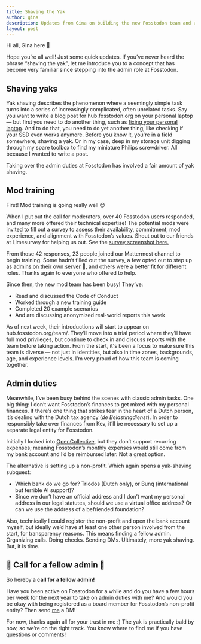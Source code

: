 ```yaml
---
title: Shaving the Yak
author: gina
description: Updates from Gina on building the new Fosstodon team and a call for a fellow admin.
layout: post
---
```


Hi all, Gina here 👋

Hope you’re all well! Just some quick updates. If you’ve never heard the phrase “shaving the yak”, let me introduce you to a concept that has become very familiar since stepping into the admin role at Fosstodon.

## Shaving yaks

Yak shaving describes the phenomenon where a seemingly simple task turns into a series of increasingly complicated, often unrelated tasks. Say you want to write a blog post for hub.fosstodon.org on your personal laptop — but first you need to do another thing, such as [fixing your personal laptop](https://fosstodon.org/@Gina/114584297672268080). And to do that, you need to do yet another thing, like checking if your SSD even works anymore. Before you know it, you're in a field somewhere, shaving a yak. Or in my case, deep in my storage unit digging through my spare toolbox to find my miniature Philips screwdriver. All because I wanted to write a post.

Taking over the admin duties at Fosstodon has involved a fair amount of yak shaving.

## Mod training

First! Mod training is going really well 😊

When I put out the call for moderators, over 40 Fosstodon users responded, and many more offered their technical expertise! The potential mods were invited to fill out a survey to assess their availability, commitment, mod experience, and alignment with Fosstodon’s values. Shout out to our friends at Limesurvey for helping us out. See the [survey screenshot here.](https://hub.fosstodon.org/assets/images/full-survey.png)

From those 42 responses, 23 people joined our Mattermost channel to begin training. Some hadn’t filled out the survey, a few opted out to step up as [admins on their own server](https://toot.community/@support/114519606415733028) 🙌, and others were a better fit for different roles. Thanks again to everyone who offered to help.

Since then, the new mod team has been busy! They’ve:
- Read and discussed the Code of Conduct
- Worked through a new training guide
- Completed 20 example scenarios
- And are discussing anonymized real-world reports this week

As of next week, their introductions will start to appear on hub.fosstodon.org/team/. They’ll move into a trial period where they’ll have full mod privileges, but continue to check in and discuss reports with the team before taking action. From the start, it's been a focus to make sure this team is diverse — not just in identities, but also in time zones, backgrounds, age, and experience levels. I’m very proud of how this team is coming together.

## Admin duties

Meanwhile, I’ve been busy behind the scenes with classic admin tasks. One big thing: I don’t want Fosstodon’s finances to get mixed with my personal finances. If there’s one thing that strikes fear in the heart of a Dutch person, it’s dealing with the Dutch tax agency (*de Belastingdienst*). In order to responsibly take over finances from Kev, it’ll be necessary to set up a separate legal entity for Fosstodon.

Initially I looked into [OpenCollective](https://opencollective.com/), but they don’t support recurring expenses; meaning Fosstodon’s monthly expenses would still come from my bank account and I’d be reimbursed later. Not a great option.

The alternative is setting up a non-profit. Which again opens a yak-shaving subquest:
- Which bank do we go for? Triodos (Dutch only), or Bunq (international but terrible AI support)?
- Since we don’t have an official address and I don’t want my personal address in our legal statutes, should we use a virtual office address? Or can we use the address of a befriended foundation?

Also, technically I could register the non-profit and open the bank account myself, but ideally we’d have at least one other person involved from the start, for transparency reasons. This means finding a fellow admin. Organizing calls. Doing checks. Sending DMs. Ultimately, more yak shaving. But, it is time.

## 📣 Call for a fellow admin 📣

So hereby a **call for a fellow admin!**

Have you been active on Fosstodon for a while and do you have a few hours per week for the next year to take on admin duties with me? And would you be okay with being registered as a board member for Fosstodon’s non-profit entity? Then send [me](https://fosstodon.org/@gina) a DM!

For now, thanks again all for your trust in me :) The yak is practically bald by now, so we’re on the right track. You know where to find me if you have questions or comments!
